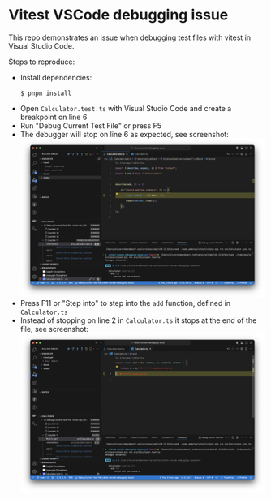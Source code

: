 # Vitest VSCode debugging issue

This repo demonstrates an issue when debugging test files with vitest in Visual Studio Code.

Steps to reproduce:

- Install dependencies:
  ```
  $ pnpm install
  ```
- Open `Calculator.test.ts` with Visual Studio Code and create a breakpoint on line 6
- Run "Debug Current Test File" or press F5
- The debugger will stop on line 6 as expected, see screenshot:
  ![breakpoint1](screenshots/breakpoint1.png)
- Press F11 or "Step into" to step into the `add` function, defined in `Calculator.ts`
- Instead of stopping on line 2 in `Calculator.ts` it stops at the end of the file, see screenshot:
  ![breakpoint2](screenshots/breakpoint2.png)